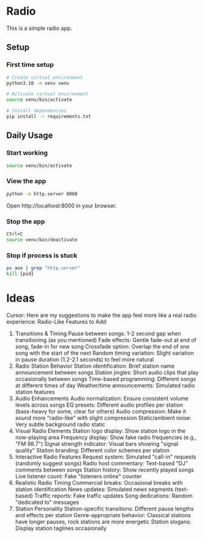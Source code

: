 
# Radio

This is a simple radio app.

## Setup

### First time setup

```bash
# Create virtual environment
python3.10 -m venv venv

# Activate virtual environment
source venv/bin/activate

# Install dependencies
pip install -r requirements.txt
```

## Daily Usage

### Start working
```bash
source venv/bin/activate
```

### View the app

```bash
python -m http.server 8080
```

Open http://localhost:8000 in your browser.

### Stop the app

```bash
Ctrl+C
source venv/bin/deactivate
```

### Stop if process is stuck

```bash
ps aux | grep "http.server"
kill {pid}
```


# Ideas

Cursor:
Here are my suggestions to make the app feel more like a real radio experience:
Radio-Like Features to Add:
1. Transitions & Timing
Pause between songs: 1-2 second gap when transitioning (as you mentioned)
Fade effects: Gentle fade-out at end of song, fade-in for new song
Crossfade option: Overlap the end of one song with the start of the next
Random timing variation: Slight variation in pause duration (1.2-2.1 seconds) to feel more natural
2. Radio Station Behavior
Station identification: Brief station name announcement between songs
Station jingles: Short audio clips that play occasionally between songs
Time-based programming: Different songs at different times of day
Weather/time announcements: Simulated radio station features
3. Audio Enhancements
Audio normalization: Ensure consistent volume levels across songs
EQ presets: Different audio profiles per station (bass-heavy for some, clear for others)
Audio compression: Make it sound more "radio-like" with slight compression
Static/ambient noise: Very subtle background radio static
4. Visual Radio Elements
Station logo display: Show station logo in the now-playing area
Frequency display: Show fake radio frequencies (e.g., "FM 98.7")
Signal strength indicator: Visual bars showing "signal quality"
Station branding: Different color schemes per station
5. Interactive Radio Features
Request system: Simulated "call-in" requests (randomly suggest songs)
Radio host commentary: Text-based "DJ" comments between songs
Station history: Show recently played songs
Live listener count: Fake "listeners online" counter
6. Realistic Radio Timing
Commercial breaks: Occasional breaks with station identification
News updates: Simulated news segments (text-based)
Traffic reports: Fake traffic updates
Song dedications: Random "dedicated to" messages
7. Station Personality
Station-specific transitions: Different pause lengths and effects per station
Genre-appropriate behavior: Classical stations have longer pauses, rock stations are more energetic
Station slogans: Display station taglines occasionally